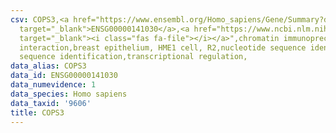 ```yaml
---
csv: COPS3,<a href="https://www.ensembl.org/Homo_sapiens/Gene/Summary?db=core;g=ENSG00000141030"
  target="_blank">ENSG00000141030</a>,<a href="https://www.ncbi.nlm.nih.gov/pubmed/22863008"
  target="_blank"><i class="fas fa-file"></i></a>",chromatin immunoprecipitation assay,direct
  interaction,breast epithelium, HME1 cell, R2,nucleotide sequence identification,nucleotide
  sequence identification,transcriptional regulation,
data_alias: COPS3
data_id: ENSG00000141030
data_numevidence: 1
data_species: Homo sapiens
data_taxid: '9606'
title: COPS3
---
```

